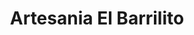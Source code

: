 ---
title: "Artesania El Barrilito"
url: /san-juan-de-tibas/artesania-el-barrilito/
shop: Allgemein
---